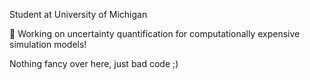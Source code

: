 Student at University of Michigan

🔭 Working on uncertainty quantification for computationally expensive simulation models!

Nothing fancy over here, just bad code ;)


